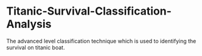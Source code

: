 # Titanic-Survival-Classification-Analysis
The advanced level classification technique which is used to identifying the survival on titanic boat.
